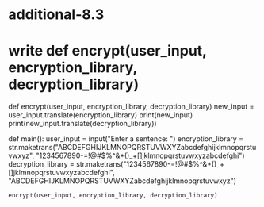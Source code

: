 # additional-8.3
# write def encrypt(user_input, encryption_library, decryption_library)
def encrypt(user_input, encryption_library, decryption_library)
    new_input = user_input.translate(encryption_library)
    print(new_input)
    print(new_input.translate(decryption_library))
    
    
def main():
    user_input = input("Enter a sentence: ")
    encryption_library = str.maketrans("ABCDEFGHIJKLMNOPQRSTUVWXYZabcdefghijklmnopqrstuvwxyz", "1234567890-=!@#$%^&*()_+[]jklmnopqrstuvwxyzabcdefghi")
    decryption_library = str.maketrans("1234567890-=!@#$%^&*()_+[]jklmnopqrstuvwxyzabcdefghi", "ABCDEFGHIJKLMNOPQRSTUVWXYZabcdefghijklmnopqrstuvwxyz")
    
    encrypt(user_input, encryption_library, decryption_library)

